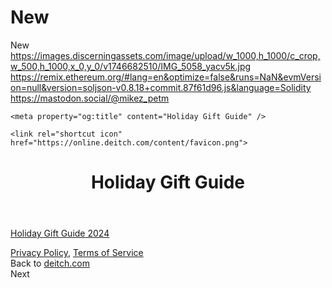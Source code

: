 # New
New
https://images.discerningassets.com/image/upload/w_1000,h_1000/c_crop,w_500,h_1000,x_0,y_0/v1746682510/IMG_5058_yacv5k.jpg
https://remix.ethereum.org/#lang=en&optimize=false&runs=NaN&evmVersion=null&version=soljson-v0.8.18+commit.87f61d96.js&language=Solidity
https://mastodon.social/@mikez_petm

<!DOCTYPE html>
<html lang="en">
<head>

  <meta charset="utf-8">
  <meta http-equiv="content-language" content="en" />
  <meta name="google" content="notranslate" />
  <meta name="viewport" content="width=device-width,initial-scale=1.0">

  <title>Holiday Gift Guide</title>

    <meta property="og:title" content="Holiday Gift Guide" />
  <meta property="og:url" content="https://online.deitch.com/" />
  
    <link rel="shortcut icon" href="https://online.deitch.com/content/favicon.png">

  <link rel="stylesheet" href="https://online.deitch.com/assets/css/bundle.css?v=1651775237"></head>
<body class="template--exhibitions">
  <div data-component="cookie-banner" class="links" style="display:none;">
  <div class="message">
    <p>Our website uses cookies to improve user experience. By continuing to browse you are giving us your consent to our use of cookies. <a href="https://online.deitch.com/privacy-policy">Learn More</a></p>  </div>
  <div>
    <button title="Accept Cookies" aria-role="Accept Cookies">I Accept</button>
  </div>
</div>

<header class="header header--large curd">
  <h1>
          Holiday Gift Guide      
  </h1>
</header>
<main class="exhibition-blocks">
  <a href="https://online.deitch.com/exhibitions/holiday-gift-guide-2024" class="exhibition-block">
        <p>Holiday Gift Guide&nbsp;2024</p>  </a>
</main>

<footer class="footer links-invert">
      <nav>
      <a href="https://online.deitch.com/privacy-policy">Privacy Policy</a>, <a href="https://online.deitch.com/terms-of-service">Terms of Service</a>    </nav>
    <div class="content">
    Back to <a href="https://deitch.com">deitch.com</a>  </div>
</footer>
<div class="slideshow-cursor">Next</div>
<script src="https://online.deitch.com/assets/js/bundle.js?v=1651775238"></script></body>
</html>
